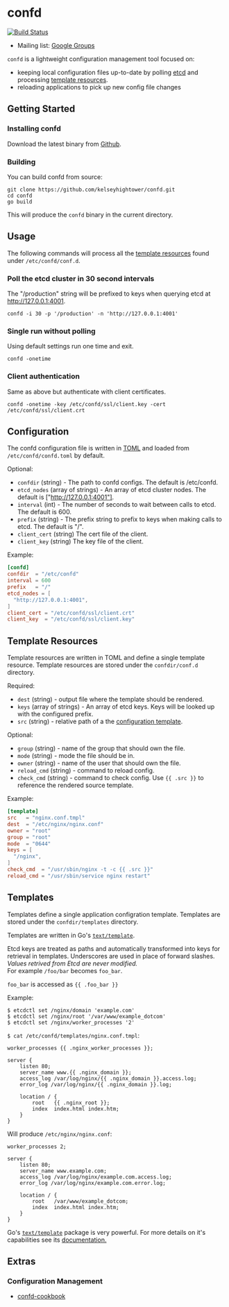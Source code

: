 # confd

[![Build Status](https://travis-ci.org/kelseyhightower/confd.png?branch=master)](https://travis-ci.org/kelseyhightower/confd)

* Mailing list: [Google Groups](https://groups.google.com/forum/#!forum/confd-users)

`confd` is a lightweight configuration management tool focused on:

* keeping local configuration files up-to-date by polling [etcd](https://github.com/coreos/etcd) and processing [template resources](https://github.com/kelseyhightower/confd#template-resources).
* reloading applications to pick up new config file changes

## Getting Started

### Installing confd

Download the latest binary from [Github](https://github.com/kelseyhightower/confd/releases).

### Building

You can build confd from source:

```
git clone https://github.com/kelseyhightower/confd.git
cd confd
go build
```

This will produce the `confd` binary in the current directory.

## Usage

The following commands will process all the [template resources](https://github.com/kelseyhightower/confd#template-resources) found under `/etc/confd/conf.d`.

### Poll the etcd cluster in 30 second intervals

The "/production" string will be prefixed to keys when querying etcd at http://127.0.0.1:4001.

```
confd -i 30 -p '/production' -n 'http://127.0.0.1:4001'
```

### Single run without polling

Using default settings run one time and exit.

```
confd -onetime
```

### Client authentication

Same as above but authenticate with client certificates.

```
confd -onetime -key /etc/confd/ssl/client.key -cert /etc/confd/ssl/client.crt
```

## Configuration

The confd configuration file is written in [TOML](https://github.com/mojombo/toml)
and loaded from `/etc/confd/confd.toml` by default.

Optional:

* `confdir` (string) - The path to confd configs. The default is /etc/confd.
* `etcd_nodes` (array of strings) - An array of etcd cluster nodes. The default
  is ["http://127.0.0.1:4001"].
* `interval` (int) - The number of seconds to wait between calls to etcd. The
  default is 600.
* `prefix` (string) - The prefix string to prefix to keys when making calls to
  etcd. The default is "/".
* `client_cert` (string) The cert file of the client.
* `client_key` (string) The key file of the client.

Example:

```TOML
[confd]
confdir  = "/etc/confd"
interval = 600
prefix   = "/"
etcd_nodes = [
  "http://127.0.0.1:4001",
]
client_cert = "/etc/confd/ssl/client.crt"
client_key  = "/etc/confd/ssl/client.key"
```

## Template Resources

Template resources are written in TOML and define a single template resource.
Template resources are stored under the `confdir/conf.d` directory.

Required:

* `dest` (string) - output file where the template should be rendered.
* `keys` (array of strings) - An array of etcd keys. Keys will be looked up
  with the configured prefix.
* `src` (string) - relative path of a the [configuration template](https://github.com/kelseyhightower/confd#templates).

Optional:

* `group` (string) - name of the group that should own the file.
* `mode` (string) - mode the file should be in.
* `owner` (string) - name of the user that should own the file.
* `reload_cmd` (string) - command to reload config.
* `check_cmd` (string) - command to check config. Use `{{ .src }}` to reference
  the rendered source template.

Example:

```TOML
[template]
src   = "nginx.conf.tmpl"
dest  = "/etc/nginx/nginx.conf"
owner = "root"
group = "root"
mode  = "0644"
keys = [
  "/nginx",
]
check_cmd  = "/usr/sbin/nginx -t -c {{ .src }}"
reload_cmd = "/usr/sbin/service nginx restart"
```

## Templates

Templates define a single application configration template.
Templates are stored under the `confdir/templates` directory.

Templates are written in Go's [`text/template`](http://golang.org/pkg/text/template/). 

Etcd keys are treated as paths and automatically transformed into keys for retrieval in templates. Underscores are used in place of forward slashes.  _Values retrived from Etcd are never modified._  
For example `/foo/bar` becomes `foo_bar`.

`foo_bar` is accessed as `{{ .foo_bar }}`


Example:  
```
$ etcdctl set /nginx/domain 'example.com'
$ etcdctl set /nginx/root '/var/www/example_dotcom'
$ etcdctl set /nginx/worker_processes '2'
```


`$ cat /etc/confd/templates/nginx.conf.tmpl`:
```
worker_processes {{ .nginx_worker_processes }};

server {
    listen 80;
    server_name www.{{ .nginx_domain }};
    access_log /var/log/nginx/{{ .nginx_domain }}.access.log;
    error_log /var/log/nginx/{{ .nginx_domain }}.log;

    location / {
        root   {{ .nginx_root }};
        index  index.html index.htm;
    }
}
```

Will produce `/etc/nginx/nginx.conf`:
```
worker_processes 2;

server {
    listen 80;
    server_name www.example.com;
    access_log /var/log/nginx/example.com.access.log;
    error_log /var/log/nginx/example.com.error.log;

    location / {
        root   /var/www/example_dotcom;
        index  index.html index.htm;
    }
}
```

Go's [`text/template`](http://golang.org/pkg/text/template/) package is very powerful. For more details on it's capabilities see its [documentation.](http://golang.org/pkg/text/template/)

## Extras

### Configuration Management

- [confd-cookbook](https://github.com/rjocoleman/confd-cookbook)
